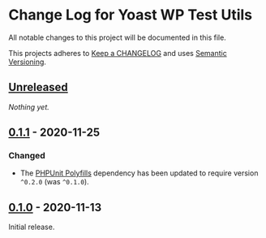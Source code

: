 # Change Log for Yoast WP Test Utils

All notable changes to this project will be documented in this file.

This projects adheres to [Keep a CHANGELOG](http://keepachangelog.com/) and uses [Semantic Versioning](http://semver.org/).


## [Unreleased]

_Nothing yet._


## [0.1.1] - 2020-11-25

### Changed
* The [PHPUnit Polyfills] dependency has been updated to require version `^0.2.0` (was `^0.1.0`).


## [0.1.0] - 2020-11-13

Initial release.


[Unreleased]: https://github.com/Yoast/wp-test-utils/compare/main...HEAD
[0.1.1]: https://github.com/Yoast/wp-test-utils/compare/0.1.0...0.1.1
[0.1.0]: https://github.com/Yoast/wp-test-utils/compare/35bd47e4d59568ee0bf0997b49111c6fd0da7a8e...0.1.0

[PHPUnit Polyfills]: https://github.com/Yoast/PHPUnit-Polyfills/releases
